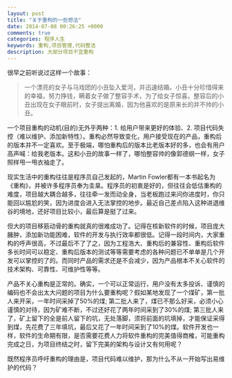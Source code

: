 ```yaml
---
layout: post
title: "关于重构的一些想法"
date: 2014-07-08 00:26:25 +0000
comments: true
categories: 程序人生
keywords: 重构,项目管理,代码整洁
description: 大部分项目不宜重构
---
```


很早之前听说过这样一个故事：
> 一个漂亮的女子与马戏团的小丑坠入爱河，并迅速结婚。小丑十分珍惜得来的幸福，努力挣钱，瞒着女子做了整容手术，为了给女子惊喜。整容后的小丑出现在女子眼前时，女子提出离婚，因为他喜欢的是原来长的并不帅的小丑。

一个项目重构的动机(目的)无外乎两种：1. 给用户带来更好的体验、2. 项目代码失控（难以维护、添加新特性）。重构必然导致变化，用户接受现在的产品，重构后的版本并不一定喜欢。至于极端，哪怕重构后的版本比老版本好的多，也会有用户高声喊：给我老版本。这和小丑的故事一样了，哪怕整容帅的像郭德纲一样，女子照样甩一甩衣袖走了。

现实生活中的重构往往是程序员自己发起的，Martin Fowler都有一本书起名为《重构》，并被许多程序员奉为圭臬。程序员的初衷是好的，但往往会低估重构的难度，项目越大耦合越多，往往牵一发而动全身，当老板跑过来问你进度时，你只能回以尴尬的笑，因为进度会进入无法掌控的地步。最近自己差点陷入这种进退维谷的境地，还好项目比较小，最后算是挺了过来。

但大的项目移筋动骨的重构就真的很难成功了。记得在核新软件的时候，项目庞大臃肿，添加新功能困难，软件的开发与执行效率都很低。记得一段时间内，大家重构的呼声很高，不过最后不了了之，因为工程浩大、重构后的兼容性、重构后软件多长时间可以稳定、重构后版本的测试等等需要考虑的各种问题已不单单是几个开发可以掌控的了的。而同时产品的需求还是不会减少，因为产品根本不关心软件的技术架构、可靠性、可维护性等等。

产品不关心重构是正常的。确实，一个可以正常运行，用户没有太多投诉、谨慎的编码也不会出太大问题的项目为什么要重构呢？假如某地发现了一个煤矿，第一批人来开采，一年时间采掉了50%的煤; 第二批人来了，煤已不那么好采，必须小心谨慎的对待，因为矿难不断，不过还好花了两年时间采到了30%的煤; 第三批人来了，矿上留下的全是前人留下的坑，无处落脚，须将前面的坑填掉，才能保证采得到煤，先花费了三年填坑，最后又花了一年时间采到了10%的煤。软件开发也一样，软件的生命期有限，是否需要花费人力将软件重构的完美值得商榷，可能重构完成之日，为项目终结之时，留下完美的架构与设计又有何用呢？


既然程序员呼吁重构的理由是，项目代码难以维护，那为什么不从一开始写出易维护的代码？








